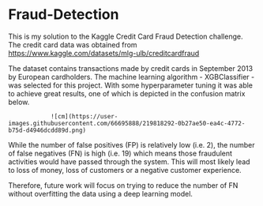 # Fraud-Detection

This is my solution to the Kaggle Credit Card Fraud Detection challenge. The credit card data was obtained from
https://www.kaggle.com/datasets/mlg-ulb/creditcardfraud

The dataset contains transactions made by credit cards in September 2013 by European cardholders.
The machine learning algorithm - XGBClassifier - was selected for this project. With some hyperparameter tuning it was able to achieve great results, one of which is depicted in the confusion matrix below.


                ![cm](https://user-images.githubusercontent.com/66695888/219818292-0b27ae50-ea4c-4772-b75d-d4946dcdd89d.png)

While the number of false positives (FP) is relatively low (i.e. 2), the number of false negatives (FN) is high (i.e. 19) which means those fraudulent activities would have passed through the system. This will most likely lead to loss of money, loss of customers or a negative customer experience. 

Therefore, future work will focus on trying to reduce the number of FN without overfitting the data using a deep learning model.
